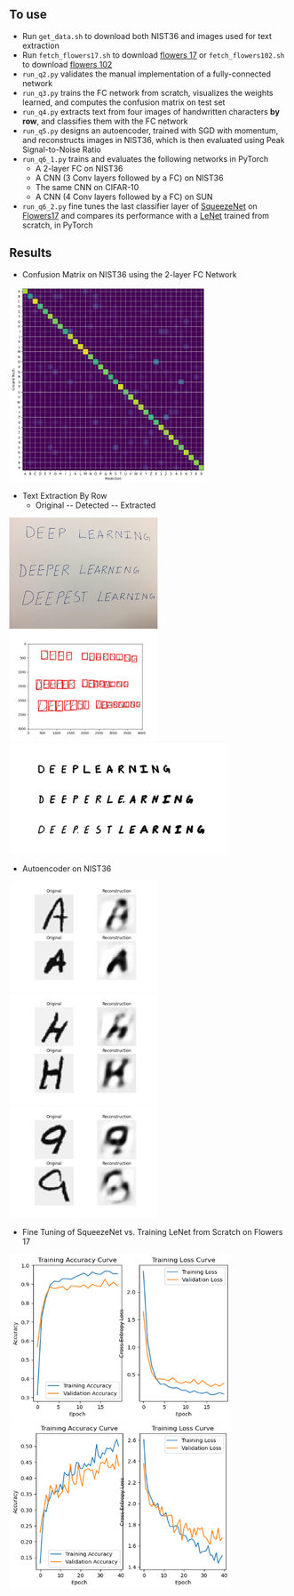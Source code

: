 ## To use
* Run ```get_data.sh``` to download both NIST36 and images used for text extraction
* Run ```fetch_flowers17.sh``` to download [flowers 17](http://www.robots.ox.ac.uk/~vgg/data/flowers/17/index.html) or ```fetch_flowers102.sh``` to download [flowers 102](http://www.robots.ox.ac.uk/~vgg/data/flowers/102/index.html)
* ```run_q2.py``` validates the manual implementation of a fully-connected network
* ```run_q3.py``` trains the FC network from scratch, visualizes the weights learned, and computes the confusion matrix on test set
* ```run_q4.py``` extracts text from four images of handwritten characters **by row**, and classifies them with the FC network
* ```run_q5.py``` designs an autoencoder, trained with SGD with momentum, and reconstructs images in NIST36, which is then evaluated using Peak Signal-to-Noise Ratio
* ```run_q6_1.py``` trains and evaluates the following networks in PyTorch
    * A 2-layer FC on NIST36
    * A CNN (3 Conv layers followed by a FC) on NIST36
    * The same CNN on CIFAR-10
    * A CNN (4 Conv layers followed by a FC) on SUN
* ```run_q6_2.py``` fine tunes the last classifier layer of [SqueezeNet](https://pytorch.org/vision/stable/models.html) on [Flowers17](http://www.robots.ox.ac.uk/~vgg/data/flowers/17/index.html) and compares its performance with a [LeNet](https://en.wikipedia.org/wiki/LeNet) trained from scratch, in PyTorch
  
## Results
* Confusion Matrix on NIST36 using the 2-layer FC Network  
  
<p float="left">
  <img src="https://github.com/Geniussh/Computer-Vision/blob/main/HW5/results/q3_4.png" height="350px">
</p>

* Text Extraction By Row  
   * Original -- Detected -- Extracted  
  
<p float="left">
  <img src="https://github.com/Geniussh/Computer-Vision/blob/main/HW5/images/04_deep.jpg" height="200px">
  <img src="https://github.com/Geniussh/Computer-Vision/blob/main/HW5/results/q4_3_4.png" height="200px">
  <img src="https://github.com/Geniussh/Computer-Vision/blob/main/HW5/results/input4.png" height="200px">
</p>
  
* Autoencoder on NIST36
  
<p float="left">
  <img src="https://github.com/Geniussh/Computer-Vision/blob/main/HW5/results/q5_3_A.png" height="200px">
  <img src="https://github.com/Geniussh/Computer-Vision/blob/main/HW5/results/q5_3_H.png" height="200px">
  <img src="https://github.com/Geniussh/Computer-Vision/blob/main/HW5/results/q5_3_9.png" height="200px">
</p>
  
* Fine Tuning of SqueezeNet vs. Training LeNet from Scratch on Flowers 17
<p float="left">
  <img src="https://github.com/Geniussh/Computer-Vision/blob/main/HW5/results/q6_2_ft.png" height="300px" width="400px">
  <img src="https://github.com/Geniussh/Computer-Vision/blob/main/HW5/results/q6_2_ln2.png" height="300px" width="400px">
</p>
